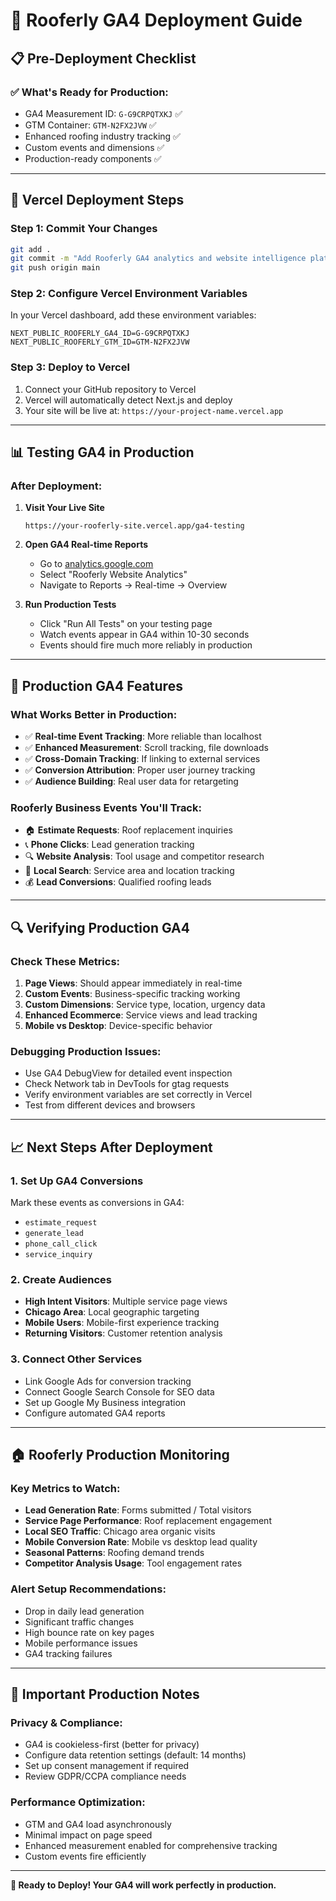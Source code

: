 # 🚀 Rooferly GA4 Deployment Guide

## 📋 **Pre-Deployment Checklist**

### ✅ **What's Ready for Production:**
- GA4 Measurement ID: `G-G9CRPQTXKJ` ✅
- GTM Container: `GTM-N2FX2JVW` ✅  
- Enhanced roofing industry tracking ✅
- Custom events and dimensions ✅
- Production-ready components ✅

---

## 🔧 **Vercel Deployment Steps**

### **Step 1: Commit Your Changes**
```bash
git add .
git commit -m "Add Rooferly GA4 analytics and website intelligence platform"
git push origin main
```

### **Step 2: Configure Vercel Environment Variables**
In your Vercel dashboard, add these environment variables:

```
NEXT_PUBLIC_ROOFERLY_GA4_ID=G-G9CRPQTXKJ
NEXT_PUBLIC_ROOFERLY_GTM_ID=GTM-N2FX2JVW
```

### **Step 3: Deploy to Vercel**
1. Connect your GitHub repository to Vercel
2. Vercel will automatically detect Next.js and deploy
3. Your site will be live at: `https://your-project-name.vercel.app`

---

## 📊 **Testing GA4 in Production**

### **After Deployment:**

1. **Visit Your Live Site**
   ```
   https://your-rooferly-site.vercel.app/ga4-testing
   ```

2. **Open GA4 Real-time Reports**
   - Go to [analytics.google.com](https://analytics.google.com)
   - Select "Rooferly Website Analytics" 
   - Navigate to Reports → Real-time → Overview

3. **Run Production Tests**
   - Click "Run All Tests" on your testing page
   - Watch events appear in GA4 within 10-30 seconds
   - Events should fire much more reliably in production

---

## 🎯 **Production GA4 Features**

### **What Works Better in Production:**
- ✅ **Real-time Event Tracking**: More reliable than localhost
- ✅ **Enhanced Measurement**: Scroll tracking, file downloads
- ✅ **Cross-Domain Tracking**: If linking to external services
- ✅ **Conversion Attribution**: Proper user journey tracking
- ✅ **Audience Building**: Real user data for retargeting

### **Rooferly Business Events You'll Track:**
- 🏠 **Estimate Requests**: Roof replacement inquiries
- 📞 **Phone Clicks**: Lead generation tracking
- 🔍 **Website Analysis**: Tool usage and competitor research
- 📍 **Local Search**: Service area and location tracking
- 💰 **Lead Conversions**: Qualified roofing leads

---

## 🔍 **Verifying Production GA4**

### **Check These Metrics:**
1. **Page Views**: Should appear immediately in real-time
2. **Custom Events**: Business-specific tracking working
3. **Custom Dimensions**: Service type, location, urgency data
4. **Enhanced Ecommerce**: Service views and lead tracking
5. **Mobile vs Desktop**: Device-specific behavior

### **Debugging Production Issues:**
- Use GA4 DebugView for detailed event inspection
- Check Network tab in DevTools for gtag requests
- Verify environment variables are set correctly in Vercel
- Test from different devices and browsers

---

## 📈 **Next Steps After Deployment**

### **1. Set Up GA4 Conversions**
Mark these events as conversions in GA4:
- `estimate_request`
- `generate_lead` 
- `phone_call_click`
- `service_inquiry`

### **2. Create Audiences**
- **High Intent Visitors**: Multiple service page views
- **Chicago Area**: Local geographic targeting
- **Mobile Users**: Mobile-first experience tracking
- **Returning Visitors**: Customer retention analysis

### **3. Connect Other Services**
- Link Google Ads for conversion tracking
- Connect Google Search Console for SEO data
- Set up Google My Business integration
- Configure automated GA4 reports

---

## 🏠 **Rooferly Production Monitoring**

### **Key Metrics to Watch:**
- **Lead Generation Rate**: Forms submitted / Total visitors
- **Service Page Performance**: Roof replacement engagement
- **Local SEO Traffic**: Chicago area organic visits  
- **Mobile Conversion Rate**: Mobile vs desktop lead quality
- **Seasonal Patterns**: Roofing demand trends
- **Competitor Analysis Usage**: Tool engagement rates

### **Alert Setup Recommendations:**
- Drop in daily lead generation
- Significant traffic changes
- High bounce rate on key pages
- Mobile performance issues
- GA4 tracking failures

---

## 🚨 **Important Production Notes**

### **Privacy & Compliance:**
- GA4 is cookieless-first (better for privacy)
- Configure data retention settings (default: 14 months)
- Set up consent management if required
- Review GDPR/CCPA compliance needs

### **Performance Optimization:**
- GTM and GA4 load asynchronously
- Minimal impact on page speed
- Enhanced measurement enabled for comprehensive tracking
- Custom events fire efficiently

---

**🎉 Ready to Deploy! Your GA4 will work perfectly in production.**
